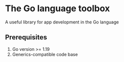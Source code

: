 # The Go language toolbox

A useful library for app development in the Go language

## Prerequisites

1. Go version >= 1.19
2. Generics-compatible code base